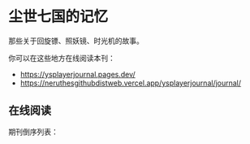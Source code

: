 # 尘世七国的记忆

那些关于回旋镖、照妖镜、时光机的故事。

你可以在这些地方在线阅读本刊：

- https://ysplayerjournal.pages.dev/
- https://neruthesgithubdistweb.vercel.app/ysplayerjournal/journal/

## 在线阅读

期刊倒序列表：



